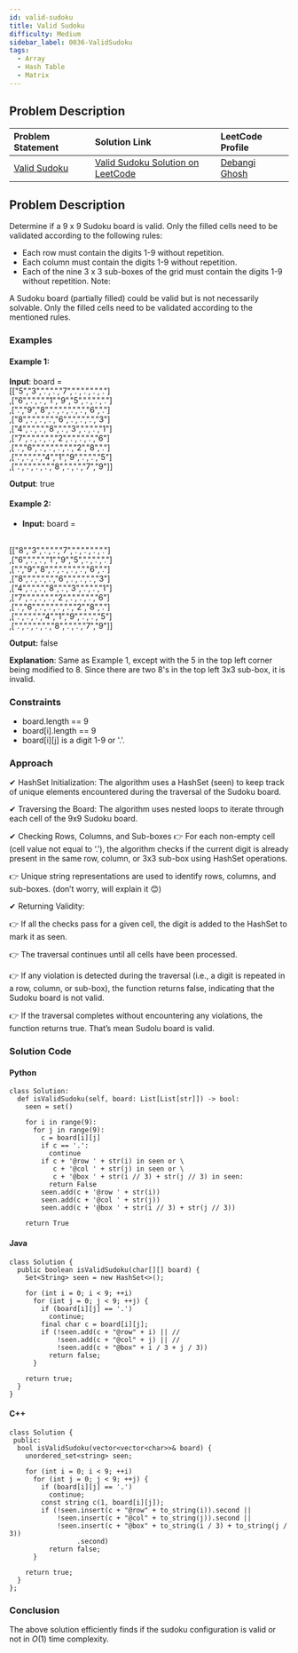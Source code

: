 ```yaml
---
id: valid-sudoku
title: Valid Sudoku
difficulty: Medium
sidebar_label: 0036-ValidSudoku
tags:
  - Array
  - Hash Table
  - Matrix
---
```


## Problem Description

| Problem Statement | Solution Link | LeetCode Profile |
| :---------------- | :------------ | :--------------- |
| [Valid Sudoku](https://leetcode.com/problems/valid-sudoku/description/) | [Valid Sudoku Solution on LeetCode](https://leetcode.com/problems/valid-sudoku/solutions/) |  [Debangi Ghosh](https://leetcode.com/u/debangi_29/) |

## Problem Description

Determine if a 9 x 9 Sudoku board is valid. Only the filled cells need to be validated according to the following rules:

- Each row must contain the digits 1-9 without repetition.
- Each column must contain the digits 1-9 without repetition.
- Each of the nine 3 x 3 sub-boxes of the grid must contain the digits 1-9 without repetition.
Note:

A Sudoku board (partially filled) could be valid but is not necessarily solvable.
Only the filled cells need to be validated according to the mentioned rules.

### Examples

#### Example 1:

**Input**: board = 
<br>
[["5","3",".",".","7",".",".",".","."]<br>
,["6",".",".","1","9","5",".",".","."]<br>
,[".","9","8",".",".",".",".","6","."]<br>
,["8",".",".",".","6",".",".",".","3"]<br>
,["4",".",".","8",".","3",".",".","1"]<br>
,["7",".",".",".","2",".",".",".","6"]<br>
,[".","6",".",".",".",".","2","8","."]<br>
,[".",".",".","4","1","9",".",".","5"]<br>
,[".",".",".",".","8",".",".","7","9"]]<br>

**Output**: true
#### Example 2:

- **Input:** board = 
<br>
[["8","3",".",".","7",".",".",".","."]<br>
,["6",".",".","1","9","5",".",".","."]<br>
,[".","9","8",".",".",".",".","6","."]<br>
,["8",".",".",".","6",".",".",".","3"]<br>
,["4",".",".","8",".","3",".",".","1"]<br>
,["7",".",".",".","2",".",".",".","6"]<br>
,[".","6",".",".",".",".","2","8","."]<br>
,[".",".",".","4","1","9",".",".","5"]<br>
,[".",".",".",".","8",".",".","7","9"]]<br>

**Output:**  false
<br>

**Explanation**: Same as Example 1, except with the 5 in the top left corner being modified to 8. Since there are two 8's in the top left 3x3 sub-box, it is invalid.


### Constraints

- board.length == 9
- board[i].length == 9
- board[i][j] is a digit 1-9 or '.'.

### Approach

✔ HashSet Initialization: The algorithm uses a HashSet (seen) to keep track of unique elements encountered during the traversal of the Sudoku board.

✔ Traversing the Board: The algorithm uses nested loops to iterate through each cell of the 9x9 Sudoku board.

✔ Checking Rows, Columns, and Sub-boxes
👉 For each non-empty cell (cell value not equal to ‘.’), the algorithm checks if the current digit is already present in the same row, column, or 3x3 sub-box using HashSet operations.

👉 Unique string representations are used to identify rows, columns, and sub-boxes. (don’t worry, will explain it 😊)

✔ Returning Validity:

👉 If all the checks pass for a given cell, the digit is added to the HashSet to mark it as seen.

👉 The traversal continues until all cells have been processed.

👉 If any violation is detected during the traversal (i.e., a digit is repeated in a row, column, or sub-box), the function returns false, indicating that the Sudoku board is not valid.

👉 If the traversal completes without encountering any violations, the function returns true. That’s mean Sudolu board is valid.

### Solution Code

#### Python

```
class Solution:
  def isValidSudoku(self, board: List[List[str]]) -> bool:
    seen = set()

    for i in range(9):
      for j in range(9):
        c = board[i][j]
        if c == '.':
          continue
        if c + '@row ' + str(i) in seen or \
           c + '@col ' + str(j) in seen or \
           c + '@box ' + str(i // 3) + str(j // 3) in seen:
          return False
        seen.add(c + '@row ' + str(i))
        seen.add(c + '@col ' + str(j))
        seen.add(c + '@box ' + str(i // 3) + str(j // 3))

    return True

```

#### Java

```
class Solution {
  public boolean isValidSudoku(char[][] board) {
    Set<String> seen = new HashSet<>();

    for (int i = 0; i < 9; ++i)
      for (int j = 0; j < 9; ++j) {
        if (board[i][j] == '.')
          continue;
        final char c = board[i][j];
        if (!seen.add(c + "@row" + i) || //
            !seen.add(c + "@col" + j) || //
            !seen.add(c + "@box" + i / 3 + j / 3))
          return false;
      }

    return true;
  }
}
```

#### C++

```
class Solution {
 public:
  bool isValidSudoku(vector<vector<char>>& board) {
    unordered_set<string> seen;

    for (int i = 0; i < 9; ++i)
      for (int j = 0; j < 9; ++j) {
        if (board[i][j] == '.')
          continue;
        const string c(1, board[i][j]);
        if (!seen.insert(c + "@row" + to_string(i)).second ||
            !seen.insert(c + "@col" + to_string(j)).second ||
            !seen.insert(c + "@box" + to_string(i / 3) + to_string(j / 3))
                 .second)
          return false;
      }

    return true;
  }
};
```

### Conclusion

The above solution efficiently finds if the sudoku configuration is valid or not in $O(1)$ time complexity.
